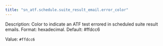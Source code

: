 ```yaml
---
title: "sn_atf.schedule.suite_result_email.error_color"
---
```


Description: Color to indicate an ATF test errored in scheduled suite result emails. Format: hexadecimal. Default: #ffdcc6

Value: `#ffdcc6`